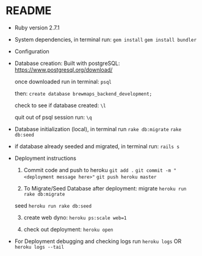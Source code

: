# README

- Ruby version
  2.7.1

- System dependencies, in terminal run:
  `gem install`
  `gem install bundler`

- Configuration

- Database creation:
  Built with postgreSQL: https://www.postgresql.org/download/

  once downloaded run in terminal:
  `psql`

  then:
  `create database brewmaps_backend_development;`

  check to see if database created:
  `\l`

  quit out of psql session run:
  `\q`

- Database initialization (local), in terminal run
  `rake db:migrate`
  `rake db:seed`

- if database already seeded and migrated, in terminal run:
  `rails s`

- Deployment instructions

  1. Commit code and push to heroku
     `git add .`
     `git commit -m "<deployment message here>"`
     `git push heroku master`

  2. To Migrate/Seed Database after deployment:
     migrate
     `heroku run rake db:migrate`

  seed
  `heroku run rake db:seed`

  3. create web dyno:
     `heroku ps:scale web=1`

  4. check out deployment:
     `heroku open`

- For Deployment debugging and checking logs run
  `heroku logs`
  OR
  `heroku logs --tail`

